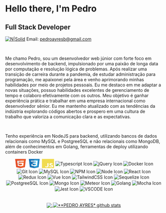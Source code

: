# Hello there, I'm Pedro
## Full Stack Developer

  [![N|Solid](https://img.shields.io/badge/-LinkedIn-%230077B5?style=for-the-badge&logo=linkedin&logoColor=white)](https://www.linkedin.com/in/pedroayresb/)
  Email: pedroayresb@gmail.com

</br>

Me chamo Pedro, sou um desenvolvedor web júnior com forte foco em desenvolvimento de backend, impulsionado por uma paixão de longa data por computação e resolução lógica de problemas. Após realizar uma transição de carreira durante a pandemia, de estudar administração para programação, me apaixonei pela área e venho aprimorando minhas habilidades por meio de projetos pessoais. Eu me destaco em me adaptar a novas situações, possuo habilidades excelentes de gerenciamento de tempo e colaboro efetivamente com os outros. Meu objetivo é ganhar experiência prática e trabalhar em uma empresa internacional como desenvolvedor sênior. Eu me mantenho atualizado com as tendências da indústria explorando códigos abertos e prospero em uma cultura de trabalho que valoriza a comunicação clara e as expectativas.

</br>

Tenho experiência em NodeJS para backend, utilizando bancos de dados relacionais como MySQL e PostgreeSQL e não relacionais como MongoDB, além de conhecimentos em Golang, ferramentas de deploy utilizando containers Docker



<div align="center">
  <img align="center" alt="HTML Icon" height="30" width="40" src="https://raw.githubusercontent.com/devicons/devicon/master/icons/html5/html5-original.svg">
  <img align="center" alt="CSS Icon" height="30" width="40" src="https://raw.githubusercontent.com/devicons/devicon/master/icons/css3/css3-original.svg">
  <img align="center" alt="Javascript Icon" height="30" width="40" src="https://raw.githubusercontent.com/devicons/devicon/master/icons/javascript/javascript-plain.svg">
  <img align="center" alt="Typescript Icon" height="30" width="40" src="https://cdn.jsdelivr.net/gh/devicons/devicon/icons/typescript/typescript-plain.svg" />
  <img align="center" alt="jQuery Icon" height="30" width="40" src="https://cdn.jsdelivr.net/gh/devicons/devicon/icons/jquery/jquery-original.svg" />
  <img align="center" alt="Docker Icon" height="30" width="40" src="https://cdn.jsdelivr.net/gh/devicons/devicon/icons/docker/docker-plain.svg" />
  <img align="center" alt="Git Icon" height="30" width="40" src="https://cdn.jsdelivr.net/gh/devicons/devicon/icons/git/git-original.svg" />
  <img align="center" alt="MySQL Icon" height="30" width="40" src="https://cdn.jsdelivr.net/gh/devicons/devicon/icons/mysql/mysql-original.svg" />
  <img align="center" alt="NPM Icon" height="30" width="40" src="https://cdn.jsdelivr.net/gh/devicons/devicon/icons/npm/npm-original-wordmark.svg" />
  <img align="center" alt="Node Icon" height="30" width="40" src="https://cdn.jsdelivr.net/gh/devicons/devicon/icons/nodejs/nodejs-original.svg" />
  <img align="center" alt="React Icon" height="30" width="40" src="https://cdn.jsdelivr.net/gh/devicons/devicon/icons/react/react-original.svg" />
  <img align="center" alt="Redux Icon" height="30" width="40" src="https://cdn.jsdelivr.net/gh/devicons/devicon/icons/redux/redux-original.svg" />
  <img align="center" alt="Vue Icon" height="30" width="40" src="https://cdn.jsdelivr.net/gh/devicons/devicon/icons/vuejs/vuejs-original.svg" />
  <img align="center" alt="TailwindCSS Icon" height="30" width="40" src="https://cdn.jsdelivr.net/gh/devicons/devicon/icons/tailwindcss/tailwindcss-plain.svg" />
  <img align="center" alt="Sequelize Icon" height="30" width="40" src="https://cdn.jsdelivr.net/gh/devicons/devicon/icons/sequelize/sequelize-original.svg" />
  <img align="center" alt="PostgreeSQL Icon" height="30" width="40" src="https://cdn.jsdelivr.net/gh/devicons/devicon/icons/postgresql/postgresql-original.svg" />
  <img align="center" alt="Mongo Icon" height="30" width="40" src="https://cdn.jsdelivr.net/gh/devicons/devicon/icons/mongodb/mongodb-original.svg" />
  <img align="center" alt="Meteor Icon" height="30" width="40" src="https://cdn.jsdelivr.net/gh/devicons/devicon/icons/meteor/meteor-original.svg" />
  <img align="center" alt="Golang" height="30" width="40" src="https://go.dev/blog/go-brand/Go-Logo/SVG/Go-Logo_Aqua.svg" />
  <img align="center" alt="Mocha Icon" height="30" width="40" src="https://cdn.jsdelivr.net/gh/devicons/devicon/icons/mocha/mocha-plain.svg" />
  <img align="center" alt="Jest Icon" height="30" width="40" src="https://cdn.jsdelivr.net/gh/devicons/devicon/icons/jest/jest-plain.svg" />
  <img align="center" alt="VSCODE Icon" height="30" width="40" src="https://cdn.jsdelivr.net/gh/devicons/devicon/icons/visualstudio/visualstudio-plain.svg" />
</div>

</br>

</br>

<div align="center">
<a href="https://github.com/pedroayresb">
  <img align="center" src="https://github-readme-stats-rouge-nine-78.vercel.app/api/top-langs/?username=pedroayresb&langs_count=7&theme=dark&hide_langs_below=1&layout=compact"  heigth="160em" width="400px"/>
</a>

<a href="https://github.com/pedroayresb">
 <img align="center" src="https://github-readme-stats-rouge-nine-78.vercel.app/api?username=pedroayresb&show_icons=true&theme=dark&line_height=33" alt="**PEDRO AYRES* github stats" heigth="160em" width="420px"/>
</a>
  
</br>

</br>


